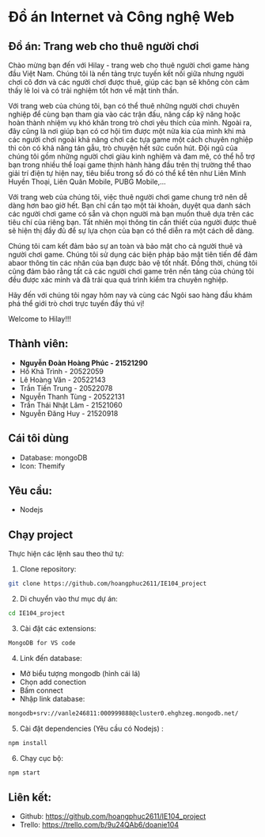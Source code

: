 # Đồ án Internet và Công nghệ Web

## Đồ án: Trang web cho thuê người chơi
Chào mừng bạn đến với Hilay - trang web cho thuê người chơi game hàng đầu Việt Nam. Chúng tôi là nền tảng trực tuyến kết nối giữa nhưng người chơi cô đơn và các người chơi được thuê, giúp các bạn sẽ không còn cảm thấy lẻ loi và có trải nghiệm tốt hơn về mặt tinh thần.

Với trang web của chúng tôi, bạn có thể thuê những người chơi chuyên nghiệp để cùng bạn tham gia vào các trận đấu, nâng cấp kỹ năng hoặc hoàn thành nhiệm vụ khó khăn trong trò chơi yêu thích của mình. Ngoài ra, đây cũng là nơi giúp bạn có cơ hội tìm được một nửa kia của mình khi mà các người chơi ngoài khả năng chơi các tựa game một cách chuyên nghiệp thì còn có khả năng tán gẫu, trò chuyện hết sức cuốn hút. 
Đội ngũ của chúng tôi gồm những người chơi giàu kinh nghiệm và đam mê, có thể hỗ trợ bạn trong nhiều thể loại game thịnh hành hàng đầu trên thị trường thể thao giải trí điện tự hiện nay, tiêu biểu trong số đó có thể kể tên như Liên Minh Huyền Thoại, Liên Quân Mobile, PUBG Mobile,...

Với trang web của chúng tôi, việc thuê người chơi game chung trở nên dễ dàng hơn bao giờ hết. Bạn chỉ cần tạo một tài khoản, duyệt qua danh sách các người chơi game có sẵn và chọn người mà bạn muốn thuê dựa trên các tiêu chí của riêng bạn. Tất nhiên mọi thông tin cần thiết của người được thuê sẽ hiện thị đầy đủ để sự lựa chọn của bạn có thể diễn ra một cách dễ dàng.

Chúng tôi cam kết đảm bảo sự an toàn và bảo mật cho cả người thuê và người chơi game. Chúng tôi sử dụng các biện pháp bảo mật tiên tiến để đảm abaor thông tin các nhân của bạn được bảo vệ tốt nhất. Đồng thời, chúng tôi cũng đảm bảo rằng tất cả các người chơi game trên nền tảng của chúng tôi đều được xác minh và đã trải qua quá trình kiểm tra chuyên nghiệp.

Hãy đến với chúng tôi ngay hôm nay và cùng các Ngôi sao hàng đầu khám phá thể giới trò chơi trực tuyến đầy thú vị!

Welcome to Hilay!!!


## Thành viên:

- **Nguyễn Đoàn Hoàng Phúc - 21521290**
- Hồ Khả Trình - 20522059
- Lê Hoàng Văn - 20522143
- Trần Tiến Trung - 20522078
- Nguyễn Thanh Tùng - 20522131
- Trần Thái Nhật Lâm - 21521060
- Nguyễn Đăng Huy - 21520918

## Cái tôi dùng

- Database: mongoDB
- Icon: Themify

## Yêu cầu:

- Nodejs

## Chạy project
Thực hiện các lệnh sau theo thứ tự:

1. Clone repository:
```bash
git clone https://github.com/hoangphuc2611/IE104_project
```
2. Di chuyển vào thư mục dự án:
```bash
cd IE104_project
```

3. Cài đặt các extensions: 
```bash
MongoDB for VS code
```

4. Link đến database:

-	Mở biểu tượng mongodb (hình cái lá)
-	Chọn add conection
-	Bấm connect
-	Nhập link database:
```bash
mongodb+srv://vanle246811:000999888@cluster0.ehghzeg.mongodb.net/
```

5. Cài đặt dependencies (Yêu cầu có Nodejs) :
```bash
npm install
```

6. Chạy cục bộ:
```bash
npm start
```

## Liên kết:

- Github: https://github.com/hoangphuc2611/IE104_project
- Trello: https://trello.com/b/9u24QAb6/doanie104

